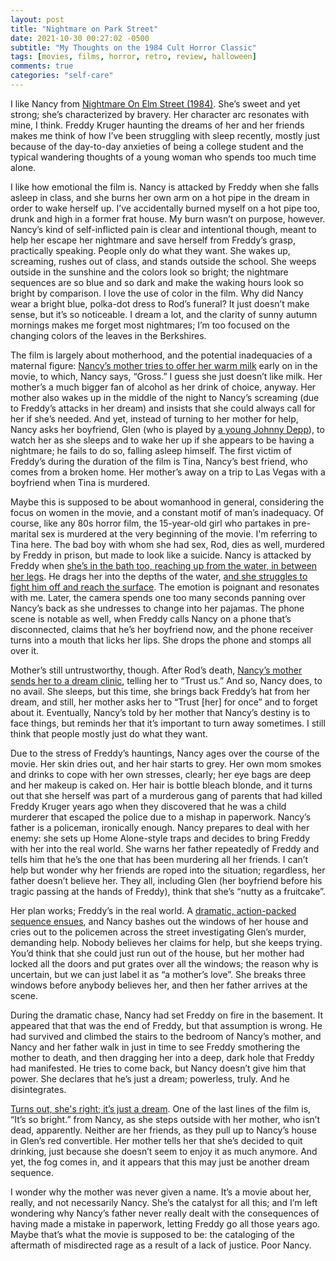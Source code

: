 ```yaml
---
layout: post
title: "Nightmare on Park Street"
date: 2021-10-30 00:27:02 -0500
subtitle: "My Thoughts on the 1984 Cult Horror Classic"
tags: [movies, films, horror, retro, review, halloween]
comments: true
categories: "self-care"
---
```

I like Nancy from <a href="https://www.imdb.com/title/tt0087800/" target="_blank">Nightmare On Elm Street (1984)</a>. She’s sweet and yet strong; she’s characterized by bravery. Her character arc resonates with mine, I think. Freddy Kruger haunting the dreams of her and her friends makes me think of how I’ve been struggling with sleep recently, mostly just because of the day-to-day anxieties of being a college student and the typical wandering thoughts of a young woman who spends too much time alone.
<!-- more -->

I like how emotional the film is. Nancy is attacked by Freddy when she falls asleep in class, and she burns her own arm on a hot pipe in the dream in order to wake herself up. I’ve accidentally burned myself on a hot pipe too, drunk and high in a former frat house. My burn wasn’t on purpose, however. Nancy’s kind of self-inflicted pain is clear and intentional though, meant to help her escape her nightmare and save herself from Freddy’s grasp, practically speaking. People only do what they want. She wakes up, screaming, rushes out of class, and stands outside the school. She weeps outside in the sunshine and the colors look so bright; the nightmare sequences are so blue and so dark and make the waking hours look so bright by comparison. I love the use of color in the film. Why did Nancy wear a bright blue, polka-dot dress to Rod’s funeral? It just doesn’t make sense, but it’s so noticeable. I dream a lot, and the clarity of sunny autumn mornings makes me forget most nightmares; I’m too focused on the changing colors of the leaves in the Berkshires.

The film is largely about motherhood, and the potential inadequacies of a maternal figure: <a href="https://youtu.be/aGJffa_6lu0?t=47" target="_blank">Nancy’s mother tries to offer her warm milk</a> early on in the movie, to which, Nancy says, “Gross.” I guess she just doesn’t like milk. Her mother’s a much bigger fan of alcohol as her drink of choice, anyway. Her mother also wakes up in the middle of the night to Nancy’s screaming (due to Freddy’s attacks in her dream) and insists that she could always call for her if she’s needed. And yet, instead of turning to her mother for help, Nancy asks her boyfriend, Glen (who is played by <a href="https://youtu.be/bH-JQkwt9j0" target="_blank">a young Johnny Depp</a>), to watch her as she sleeps and to wake her up if she appears to be having a nightmare; he fails to do so, falling asleep himself. The first victim of Freddy’s during the duration of the film is Tina, Nancy’s best friend, who comes from a broken home. Her mother’s away on a trip to Las Vegas with a boyfriend when Tina is murdered.

Maybe this is supposed to be about womanhood in general, considering the focus on women in the movie, and a constant motif of man’s inadequacy. Of course, like any 80s horror film, the 15-year-old girl who partakes in pre-marital sex is murdered at the very beginning of the movie. I'm referring to Tina here. The bad boy with whom she had sex, Rod, dies as well, murdered by Freddy in prison, but made to look like a suicide. Nancy is attacked by Freddy when <a href="https://youtu.be/aGJffa_6lu0?t=30" target="_blank">she’s in the bath too, reaching up from the water, in between her legs</a>. He drags her into the depths of the water, <a href="https://youtu.be/aGJffa_6lu0?t=81" target="_blank">and she struggles to fight him off and reach the surface</a>. The emotion is poignant and resonates with me. Later, the camera spends one too many seconds panning over Nancy’s back as she undresses to change into her pajamas. The phone scene is notable as well, when Freddy calls Nancy on a phone that’s disconnected, claims that he’s her boyfriend now, and the phone receiver turns into a mouth that licks her lips. She drops the phone and stomps all over it.

Mother’s still untrustworthy, though. After Rod’s death, <a href="https://www.youtube.com/watch?v=2Q1DSA1Iy4g" target="_blank">Nancy’s mother sends her to a dream clinic</a>, telling her to “Trust us.” And so, Nancy does, to no avail. She sleeps, but this time, she brings back Freddy’s hat from her dream, and still, her mother asks her to “Trust [her] for once” and to forget about it. Eventually, Nancy’s told by her mother that Nancy’s destiny is to face things, but reminds her that it’s important to turn away sometimes. I still think that people mostly just do what they want.

Due to the stress of Freddy’s hauntings, Nancy ages over the course of the movie. Her skin dries out, and her hair starts to grey. Her own mom smokes and drinks to cope with her own stresses, clearly; her eye bags are deep and her makeup is caked on. Her hair is bottle bleach blonde, and it turns out that she herself was part of a murderous gang of parents that had killed Freddy Kruger years ago when they discovered that he was a child murderer that escaped the police due to a mishap in paperwork. Nancy’s father is a policeman, ironically enough.
Nancy prepares to deal with her enemy: she sets up Home Alone-style traps and decides to bring Freddy with her into the real world. She warns her father repeatedly of Freddy and tells him that he’s the one that has been murdering all her friends. I can’t help but wonder why her friends are roped into the situation; regardless, her father doesn’t believe her. They all, including Glen (her boyfriend before his tragic passing at the hands of Freddy), think that she’s “nutty as a fruitcake”.

Her plan works; Freddy’s in the real world. A <a href="https://www.youtube.com/watch?v=Ik9zwQnjoyw" target="_blank">dramatic, action-packed sequence ensues</a>, and Nancy bashes out the windows of her house and cries out to the policemen across the street investigating Glen’s murder, demanding help. Nobody believes her claims for help, but she keeps trying. You’d think that she could just run out of the house, but her mother had locked all the doors and put grates over all the windows; the reason why is uncertain, but we can just label it as “a mother’s love”. She breaks three windows before anybody believes her, and then her father arrives at the scene.

During the dramatic chase, Nancy had set Freddy on fire in the basement. It appeared that that was the end of Freddy, but that assumption is wrong. He had survived and climbed the stairs to the bedroom of Nancy’s mother, and Nancy and her father walk in just in time to see Freddy smothering the mother to death, and then dragging her into a deep, dark hole that Freddy had manifested. He tries to come back, but Nancy doesn’t give him that power. She declares that he’s just a dream; powerless, truly. And he disintegrates.

<a href="https://www.youtube.com/watch?v=S4AhTjaaDJE" target="_blank">Turns out, she's right; it’s just a dream</a>. One of the last lines of the film is, “It’s so bright.” from Nancy, as she steps outside with her mother, who isn’t dead, apparently. Neither are her friends, as they pull up to Nancy’s house in Glen’s red convertible. Her mother tells her that she’s decided to quit drinking, just because she doesn’t seem to enjoy it as much anymore. And yet, the fog comes in, and it appears that this may just be another dream sequence.

I wonder why the mother was never given a name. It’s a movie about her, really, and not necessarily Nancy. She’s the catalyst for all this; and I’m left wondering why Nancy’s father never really dealt with the consequences of having made a mistake in paperwork, letting Freddy go all those years ago. Maybe that’s what the movie is supposed to be: the cataloging of the aftermath of misdirected rage as a result of a lack of justice. Poor Nancy.

